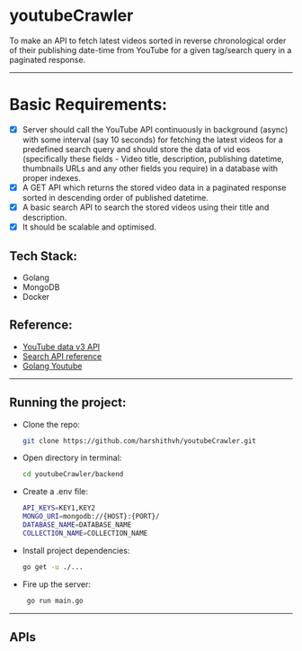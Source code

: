 # youtubeCrawler

To make an API to fetch latest videos sorted in reverse chronological order of their publishing date-time from YouTube for a given tag/search query in a paginated response.

<hr>

# Basic Requirements:

- [x] Server should call the YouTube API continuously in background (async) with some interval (say 10 seconds) for fetching the latest videos for a predefined search query and should store the data of vid eos (specifically these fields - Video title, description, publishing datetime, thumbnails URLs and any other fields you require) in a database with proper indexes.
- [x] A GET API which returns the stored video data in a paginated response sorted in descending order of published datetime.
- [x] A basic search API to search the stored videos using their title and description.
- [x] It should be scalable and optimised.

## Tech Stack:

 - Golang
- MongoDB
- Docker

## Reference:
* [YouTube data v3 API](https://developers.google.com/youtube/v3/getting-started)
* [Search API reference](https://developers.google.com/youtube/v3/docs/search/list)
* [Golang Youtube](https://pkg.go.dev/google.golang.org/api@v0.157.0/youtube/v3)

<hr>

## Running the project:

- Clone the repo:
  
  ```bash
  git clone https://github.com/harshithvh/youtubeCrawler.git
  
- Open directory in terminal:

  ```bash
  cd youtubeCrawler/backend

- Create a .env file:

  ```bash
  API_KEYS=KEY1,KEY2
  MONGO_URI=mongodb://{HOST}:{PORT}/
  DATABASE_NAME=DATABASE_NAME
  COLLECTION_NAME=COLLECTION_NAME

- Install project dependencies:

  ```bash
  go get -u ./...

- Fire up the server:

  ```bash
   go run main.go

<hr>


## APIs

